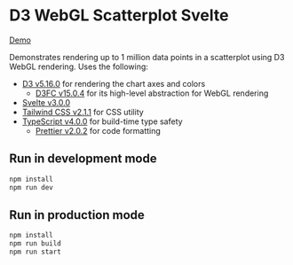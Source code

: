 # D3 WebGL Scatterplot Svelte

[Demo](https://d3-webgl.vercel.app)

Demonstrates rendering up to 1 million data points in a scatterplot using D3 WebGL rendering. Uses the following:

- [D3 v5.16.0](https://d3js.org) for rendering the chart axes and colors
  - [D3FC v15.0.4](https://d3fc.io) for its high-level abstraction for WebGL rendering
- [Svelte v3.0.0](https://reactjs.org)
- [Tailwind CSS v2.1.1](https://tailwindcss.com/) for CSS utility
- [TypeScript v4.0.0](https://www.typescriptlang.org) for build-time type safety
  - [Prettier v2.0.2](https://prettier.io/) for code formatting

## Run in development mode

```bash
npm install
npm run dev
```

## Run in production mode

```bash
npm install
npm run build
npm run start
```
